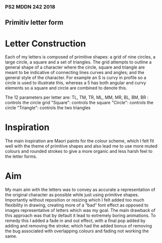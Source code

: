 ### PS2 MDDN 242 2018

## Primitiv letter form

# Letter Construction

Each of my letters is composed of primitive shapes: a grid of nine circles, a large circle, a square and a set of triangles. The grid attempts to outline a general shape of a character where the circle, square and triangle are meant to be indicative of connecting lines curves and angles; and the general style of the character. For example an S is curvy in profile so a circle is used to illustrate this, whereas a 5 has both angular and curvy elements so a square and circle are combined to denote this. 

The 12 parameters per letter are:
  TL, TM, TR, ML, MM, MR, BL, BM, BR : controls the circle grid 
  "Square": controls the square
  "Circle": controls the circle
  "Triangle": controls the two triangles

# Inspiration

The main inspiration are Maori paints for the colour scheme, which I felt fit well with the theme of primitive shapes and also lead me to use more muted colours and rounded strokes to give a more organic and less harsh feel to the letter forms.

# Aim

My main aim with the letters was to convey as accurate a representation of the original character as possible while just using primitive shapes. Importantly without reposition or resizing which I felt added too much flexibility in drawing, creating more of a “bad” font effect as opposed to images representative of letters which was my goal. The main drawback of this approach was that by default it lead to extremely boring animations. To remedy this I added a fade in and out effect, with a final pop added by adding and removing the stroke; which had the added bonus of removing the bug associated with overlapping colours and fading not working the same.
